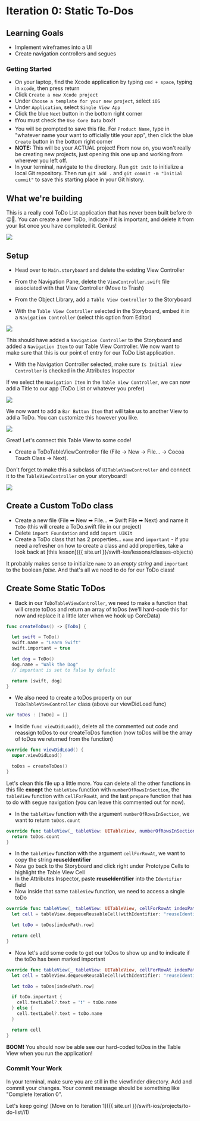 # Iteration 0: Static To-Dos

## Learning Goals

* Implement wireframes into a UI
* Create navigation controllers and segues

### Getting Started

* On your laptop, find the Xcode application by typing `cmd + space`, typing in `xcode`, then press return
* Click `Create a new Xcode project`
* Under `Choose a template for your new project`, select `iOS`
* Under `Application`, select `Single View App`
* Click the blue `Next` button in the bottom right corner
* ❗️You must check the `Use Core Data` box!❗️
* You will be prompted to save this file. For `Product Name`, type in "whatever name your want to officially title your app", then click the blue `Create` button in the bottom right corner
* **NOTE:** This will be your ACTUAL project! From now on, you won't really be creating new projects, just opening this one up and working from wherever you left off.
* In your terminal, navigate to the directory. Run `git init` to initialize a local Git repository. Then run `git add .` and `git commit -m "Initial commit"` to save this starting place in your Git history.

## What we're building

This is a really cool ToDo List application that has never been built before 🙄😛🤗. You can create a new ToDo, indicate if it is important, and delete it from your list once you have completed it. Genius!

<img class="extra-small" src="{{ site.url }}/swift-ios/projects/to-do-list/assets/to-do-list.gif">

## Setup

* Head over to `Main.storyboard` and delete the existing View Controller

* From the Navigation Pane, delete the `ViewController.swift` file associated with that View Controller (Move to Trash)

* From the Object Library, add a `Table View Controller` to the Storyboard

* With the `Table View Controller` selected in the Storyboard, embed it in a `Navigation Controller` (select this option from Editor)

<img class="medium" src="{{ site.url }}/swift-ios/projects/to-do-list/assets/embed-in-nav.png">

This should have added a `Navigation Controller` to the Storyboard and added a `Navigation Item` to our Table View Controller. We now want to make sure that this is our point of entry for our ToDo List application.

* With the Navigation Controller selected, make sure `Is Initial View Controller` is checked in the Attributes Inspector

If we select the `Navigation Item` in the `Table View Controller`, we can now add a Title to our app (ToDo List or whatever you prefer)

<img class="medium" src="{{ site.url }}/swift-ios/projects/to-do-list/assets/nav-item.png">

We now want to add a `Bar Button Item` that will take us to another View to add a ToDo. You can customize this however you like.

<img class="medium" src="{{ site.url }}/swift-ios/projects/to-do-list/assets/bar-button-item.png">

Great! Let's connect this Table View to some code!

* Create a ToDoTableViewController file (File -> New -> File... -> Cocoa Touch Class -> Next).

Don't forget to make this a subclass of `UITableViewController` and connect it to the `TableViewController` on your storyboard!

<img class="medium" src="{{ site.url }}/swift-ios/projects/to-do-list/assets/connect-to-do-table-vc.png">

## Create a Custom ToDo class

* Create a new file (File ➡ New ➡ File... ➡ Swift File ➡ Next) and name it `ToDo` (this will create a ToDo.swift file in our project)
* Delete `import Foundation` and add `import UIKIt`
* Create a ToDo class that has 2 properties... `name` and `important` - if you need a refresher on how to create a class and add properties, take a look back at [this lesson]({{ site.url }}/swift-ios/lessons/classes-objects)

It probably makes sense to initialize `name` to an *empty string* and `important` to the boolean *false*. And that's all we need to do for our ToDo class!

## Create Some Static ToDos

* Back in our `ToDoTableViewController`, we need to make a function that will create toDos and return an array of toDos (we'll hard-code this for now and replace it a little later when we hook up CoreData)

```swift
func createToDos() -> [ToDo] {

  let swift = ToDo()
  swift.name = "Learn Swift"
  swift.important = true

  let dog = ToDo()
  dog.name = "Walk the Dog"
  // important is set to false by default

  return [swift, dog]
}
```
* We also need to create a toDos property on our `ToDoTableViewController` class (above our viewDidLoad func)

```swift
var toDos : [ToDo] = []
```

* Inside `func viewDidLoad()`, delete all the commented out code and reassign toDos to our createToDos function (now toDos will be the array of toDos we returned from the function)

```swift
override func viewDidLoad() {
  super.viewDidLoad()

  toDos = createToDos()
}
```

Let's clean this file up a little more. You can delete all the other functions in this file **except** the `tableView` function with `numberOfRowsInSection`, the `tableView` function with `cellForRowAt`, and the last `prepare` function that has to do with segue navigation (you can leave this commented out for now).

* In the `tableView` function with the argument `numberOfRowsInSection`, we want to return `toDos.count`

```swift
override func tableView(_ tableView: UITableView, numberOfRowsInSection section: Int) -> Int {
  return toDos.count
}
```

* In the `tableView` function with the argument `cellForRowAt`, we want to copy the string **reuseIdentifier**
* Now go back to the Storyboard and click right under Prototype Cells to highlight the Table View Cell
* In the Attributes Inspector, paste **reuseIdentifier** into the `Identifier` field
* Now inside that same `tableView` function, we need to access a single toDo

```swift
override func tableView(_ tableView: UITableView, cellForRowAt indexPath: IndexPath) -> UITableViewCell {
  let cell = tableView.dequeueReusableCell(withIdentifier: "reuseIdentifier", for: indexPath)

  let toDo = toDos[indexPath.row]

  return cell
}
```

* Now let's add some code to get our toDos to show up and to indicate if the toDo has been marked important

```swift
override func tableView(_ tableView: UITableView, cellForRowAt indexPath: IndexPath) -> UITableViewCell {
  let cell = tableView.dequeueReusableCell(withIdentifier: "reuseIdentifier", for: indexPath)

  let toDo = toDos[indexPath.row]

  if toDo.important {
    cell.textLabel?.text = "❗️" + toDo.name
  } else {
    cell.textLabel?.text = toDo.name
  }

  return cell
}
```

**BOOM!** You should now be able see our hard-coded toDos in the Table View when you run the application!

### Commit Your Work

In your terminal, make sure you are still in the viewfinder directory. Add and commit your changes. Your commit message should be something like "Complete Iteration 0".

Let's keep going! [Move on to Iteration 1]({{ site.url }}/swift-ios/projects/to-do-list/i1)
